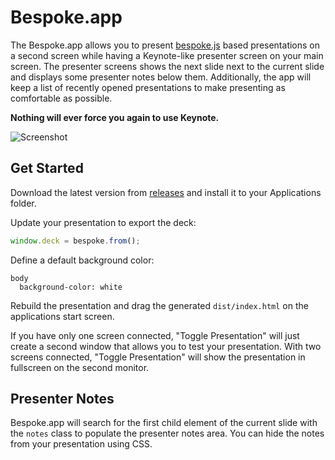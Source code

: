 # Bespoke.app

The Bespoke.app allows you to present [bespoke.js](https://github.com/bespokejs/bespoke) based presentations on a second screen while having a Keynote-like presenter screen on your main screen. The presenter screens shows the next slide next to the current slide and displays some presenter notes below them. Additionally, the app will keep a list of recently opened presentations to make presenting as comfortable as possible.

**Nothing will ever force you again to use Keynote.**

![Screenshot](http://joel-github-static.s3.amazonaws.com/bespoke-app/screenshot.png)

## Get Started

Download the latest version from [releases](https://github.com/256dpi/bespoke-app/releases) and install it to your Applications folder.

Update your presentation to export the deck:

```js
window.deck = bespoke.from();
```

Define a default background color:

```stylus
body
  background-color: white
```

Rebuild the presentation and drag the generated `dist/index.html` on the applications start screen.

If you have only one screen connected, "Toggle Presentation" will just create a second window that allows you to test your presentation. With two screens connected, "Toggle Presentation" will show the presentation in fullscreen on the second monitor.

## Presenter Notes

Bespoke.app will search for the first child element of the current slide with the `notes` class to populate the presenter notes area. You can hide the notes from your presentation using CSS.
